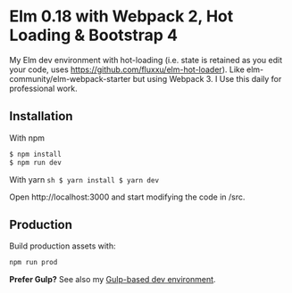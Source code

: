 # Elm 0.18 with Webpack 2, Hot Loading & Bootstrap 4

My Elm dev environment with hot-loading (i.e. state is retained as you edit your code, uses https://github.com/fluxxu/elm-hot-loader). Like elm-community/elm-webpack-starter but using Webpack 3. I Use this daily for professional work.

## Installation

With npm

```sh
$ npm install
$ npm run dev
```

With yarn
``sh
$ yarn install
$ yarn dev
 ``

Open http://localhost:3000 and start modifying the code in /src.

## Production

Build production assets with:

```sh
npm run prod
```

**Prefer Gulp?** See also my [Gulp-based dev environment](https://github.com/simonh1000/elm-fullstack-starter).
